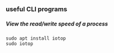 ### useful CLI programs

##### View the read/write speed of a process
```
sudo apt install iotop
sudo iotop
```